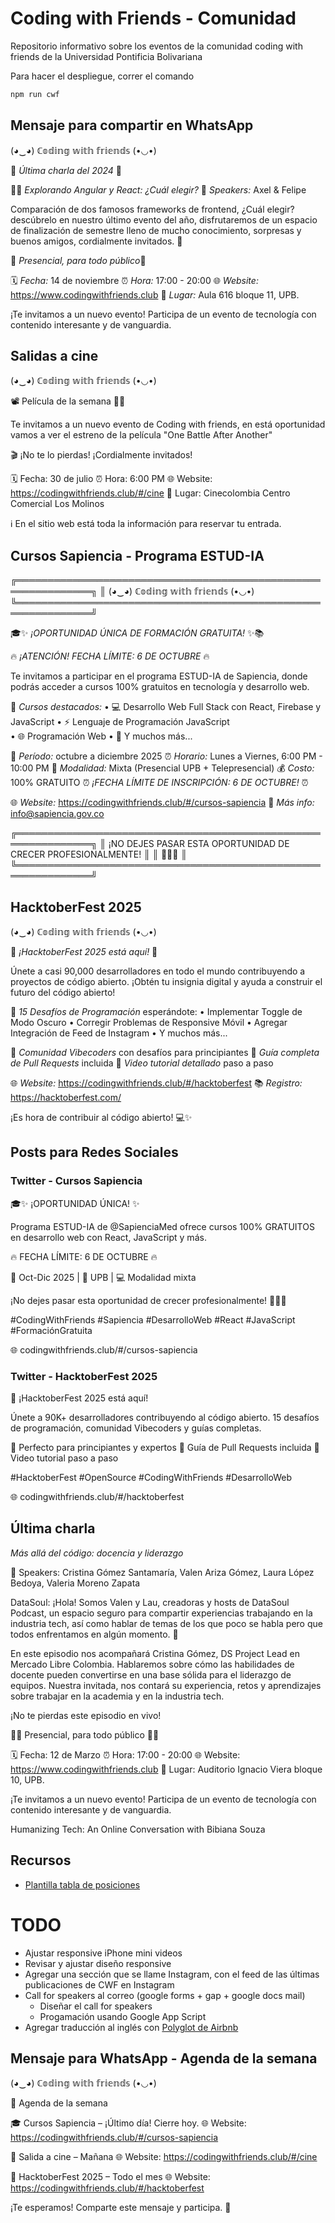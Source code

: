 # Coding with Friends - Comunidad

Repositorio informativo sobre los eventos de la comunidad coding with friends de la Universidad Pontificia Bolivariana

Para hacer el despliegue, correr el comando

```bash
npm run cwf
```

## Mensaje para compartir en WhatsApp

(◕‿◕) ℂ𝕠𝕕𝕚𝕟𝕘 𝕨𝕚𝕥𝕙 𝕗𝕣𝕚𝕖𝕟𝕕𝕤 (•◡•)

🎄 *Última charla del 2024* 🦌

👨‍💻 *Explorando Angular y React: ¿Cuál elegir?*
🎤 *Speakers:* Axel & Felipe

Comparación de dos famosos frameworks de frontend, ¿Cuál elegir? descúbrelo en nuestro último evento del año, disfrutaremos de un espacio de finalización de semestre lleno de mucho conocimiento, sorpresas y buenos amigos, cordialmente invitados. 🌟

🎅 *Presencial, para todo público*🤶

🗓️ *Fecha:* 14 de noviembre
⏰ *Hora:* 17:00 - 20:00
🌐 *Website:* https://www.codingwithfriends.club
📍 *Lugar:* Aula 616 bloque 11, UPB.

¡Te invitamos a un nuevo evento! Participa de un evento de tecnología con contenido interesante y de vanguardia.

## Salidas a cine

(◕‿◕) ℂ𝕠𝕕𝕚𝕟𝕘 𝕨𝕚𝕥𝕙 𝕗𝕣𝕚𝕖𝕟𝕕𝕤 (•◡•)

📽️ Película de la semana 🎉🍿

Te invitamos a un nuevo evento de Coding with friends, en está oportunidad vamos a ver el estreno de la película "One Battle After Another"

🎬 ¡No te lo pierdas!
¡Cordialmente invitados!

🗓️ Fecha: 30 de julio 
⏰ Hora: 6:00 PM
🌐 Website: https://codingwithfriends.club/#/cine
📍 Lugar: Cinecolombia Centro Comercial Los Molinos

ℹ️ En el sitio web está toda la información para reservar tu entrada.

## Cursos Sapiencia - Programa ESTUD-IA

╔══════════════════════════════════════════════════════════════╗
║  (◕‿◕) ℂ𝕠𝕕𝕚𝕟𝕘 𝕨𝕚𝕥𝕙 𝕗𝕣𝕚𝕖𝕟𝕕𝕤 (•◡•)                  ╚══════════════════════════════════════════════════════════════╝

🎓✨ *¡OPORTUNIDAD ÚNICA DE FORMACIÓN GRATUITA!* ✨📚

🔥 *¡ATENCIÓN! FECHA LÍMITE: 6 DE OCTUBRE* 🔥

Te invitamos a participar en el programa ESTUD-IA de Sapiencia, donde podrás acceder a cursos 100% gratuitos en tecnología y desarrollo web.

🚀 *Cursos destacados:*
• 💻 Desarrollo Web Full Stack con React, Firebase y JavaScript
• ⚡ Lenguaje de Programación JavaScript  
• 🌐 Programación Web
• 🎨 Y muchos más...

📅 *Período:* octubre a diciembre 2025
⏰ *Horario:* Lunes a Viernes, 6:00 PM - 10:00 PM
🏫 *Modalidad:* Mixta (Presencial UPB + Telepresencial)
💰 *Costo:* 100% GRATUITO
⏰ *¡FECHA LÍMITE DE INSCRIPCIÓN: 6 DE OCTUBRE!* ⏰

🌐 *Website:* https://codingwithfriends.club/#/cursos-sapiencia
📧 *Más info:* info@sapiencia.gov.co

╔══════════════════════════════════════════════════════════════╗
║  ¡NO DEJES PASAR ESTA OPORTUNIDAD DE CRECER PROFESIONALMENTE!  ║
║                           🎯💪🚀                              ║
╚══════════════════════════════════════════════════════════════╝

## HacktoberFest 2025

(◕‿◕) ℂ𝕠𝕕𝕚𝕟𝕘 𝕨𝕚𝕥𝕙 𝕗𝕣𝕚𝕖𝕟𝕕𝕤 (•◡•)

🎃 *¡HacktoberFest 2025 está aquí!* 🚀

Únete a casi 90,000 desarrolladores en todo el mundo contribuyendo a proyectos de código abierto. ¡Obtén tu insignia digital y ayuda a construir el futuro del código abierto!

🎯 *15 Desafíos de Programación* esperándote:
• Implementar Toggle de Modo Oscuro
• Corregir Problemas de Responsive Móvil
• Agregar Integración de Feed de Instagram
• Y muchos más...

🌟 *Comunidad Vibecoders* con desafíos para principiantes
📝 *Guía completa de Pull Requests* incluida
🎥 *Video tutorial detallado* paso a paso

🌐 *Website:* https://codingwithfriends.club/#/hacktoberfest
📚 *Registro:* https://hacktoberfest.com/

¡Es hora de contribuir al código abierto! 💻✨

## Posts para Redes Sociales

### Twitter - Cursos Sapiencia
🎓✨ ¡OPORTUNIDAD ÚNICA! ✨

Programa ESTUD-IA de @SapienciaMed ofrece cursos 100% GRATUITOS en desarrollo web con React, JavaScript y más.

🔥 FECHA LÍMITE: 6 DE OCTUBRE 🔥

📅 Oct-Dic 2025 | 🏫 UPB | 💻 Modalidad mixta

¡No dejes pasar esta oportunidad de crecer profesionalmente! 🎯💪🚀

#CodingWithFriends #Sapiencia #DesarrolloWeb #React #JavaScript #FormaciónGratuita

🌐 codingwithfriends.club/#/cursos-sapiencia

### Twitter - HacktoberFest 2025
🎃 ¡HacktoberFest 2025 está aquí! 

Únete a 90K+ desarrolladores contribuyendo al código abierto. 15 desafíos de programación, comunidad Vibecoders y guías completas.

🎯 Perfecto para principiantes y expertos
📝 Guía de Pull Requests incluida
🎥 Video tutorial paso a paso

#HacktoberFest #OpenSource #CodingWithFriends #DesarrolloWeb

🌐 codingwithfriends.club/#/hacktoberfest

## Última charla

*Más allá del código: docencia y liderazgo*

🎤 Speakers:  Cristina Gómez Santamaría, Valen Ariza Gómez, Laura López Bedoya, Valeria Moreno Zapata

DataSoul: ¡Hola! Somos Valen y Lau, creadoras y hosts de DataSoul Podcast, un espacio seguro para compartir experiencias trabajando en la industria tech, así como hablar de temas de los que poco se habla pero que todos enfrentamos en algún momento. 🌟

En este episodio nos acompañará Cristina Gómez, DS Project Lead en Mercado Libre Colombia. Hablaremos sobre cómo las habilidades de docente pueden convertirse en una base sólida para el liderazgo de equipos. Nuestra invitada, nos contará su experiencia, retos y aprendizajes sobre trabajar en la academia y en la industria tech.

¡No te pierdas este episodio en vivo!

👩‍💻 Presencial, para todo público 👨‍💻

🗓️ Fecha: 12 de Marzo 
⏰ Hora: 17:00 - 20:00 
🌐 Website: https://www.codingwithfriends.club 
📍 Lugar: Auditorio Ignacio Viera bloque 10, UPB.

¡Te invitamos a un nuevo evento! Participa de un evento de tecnología con contenido interesante y de vanguardia.

Humanizing Tech: An Online Conversation with Bibiana Souza

## Recursos

- [Plantilla tabla de posiciones](https://codepen.io/xaca/pen/jbYEJL)

# TODO

- Ajustar responsive iPhone mini videos
- Revisar y ajustar diseño responsive
- Agregar una sección que se llame Instagram, con el feed de las últimas publicaciones de CWF en Instagram
- Call for speakers al correo (google forms + gap + google docs mail) 
    - Diseñar el call for speakers
    - Progamación usando Google App Script
- Agregar traducción al inglés con [Polyglot de Airbnb](https://airbnb.io/polyglot.js/)

## Mensaje para WhatsApp - Agenda de la semana

(◕‿◕) ℂ𝕠𝕕𝕚𝕟𝕘 𝕨𝕚𝕥𝕙 𝕗𝕣𝕚𝕖𝕟𝕕𝕤 (•◡•)

📅 Agenda de la semana

🎓 Cursos Sapiencia – ¡Último día! Cierre hoy.
🌐 Website: https://codingwithfriends.club/#/cursos-sapiencia

🍿 Salida a cine – Mañana
🌐 Website: https://codingwithfriends.club/#/cine

🎃 HacktoberFest 2025 – Todo el mes
🌐 Website: https://codingwithfriends.club/#/hacktoberfest

¡Te esperamos! Comparte este mensaje y participa. 🚀